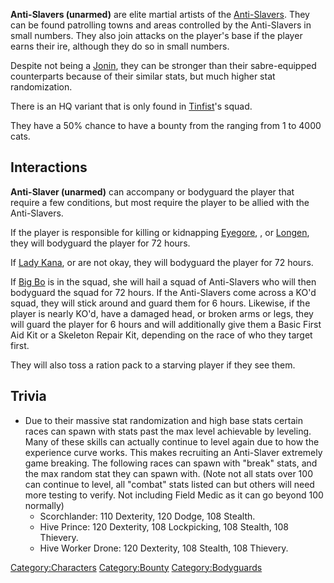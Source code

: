 **Anti-Slavers (unarmed)** are elite martial artists of the
[Anti-Slavers](01%20-%20Projects%20&%20Wikis/Kenshi/Kenshi%20Wiki/Kenshi%20Wiki%20Template/Anti-Slavers.md "wikilink"). They can be found patrolling
towns and areas controlled by the Anti-Slavers in small numbers. They
also join attacks on the player's base if the player earns their ire,
although they do so in small numbers.

Despite not being a [Jonin](Anti-Slaver_Jonin.md "wikilink"), they can be
stronger than their sabre-equipped counterparts because of their similar
stats, but much higher stat randomization.

There is an HQ variant that is only found in
[Tinfist](Tinfist.md "wikilink")'s squad.

They have a 50% chance to have a bounty from the [](01%20-%20Projects%20&%20Wikis/Kenshi/Kenshi%20Wiki/Kenshi%20Wiki%20Template/United_Cities.md) ranging from 1 to 4000 cats.

## Interactions

**Anti-Slaver (unarmed)** can accompany or bodyguard the player that
require a few conditions, but most require the player to be allied with
the Anti-Slavers.

If the player is responsible for killing or kidnapping
[Eyegore](Eyegore.md "wikilink"), [](Emperor_Tengu.md), or [Longen](Longen.md "wikilink"), they
will bodyguard the player for 72 hours.

If [Lady Kana](Lady_Kana.md "wikilink"), [](Slave_Mistress_Ren.md) or [](Slave_Master_Haga.md) are not okay, they will bodyguard
the player for 72 hours.

If [Big Bo](Bo.md "wikilink") is in the squad, she will hail a squad of
Anti-Slavers who will then bodyguard the squad for 72 hours. If the
Anti-Slavers come across a KO'd squad, they will stick around and guard
them for 6 hours. Likewise, if the player is nearly KO'd, have a damaged
head, or broken arms or legs, they will guard the player for 6 hours and
will additionally give them a Basic First Aid Kit or a Skeleton Repair
Kit, depending on the race of who they target first.

They will also toss a ration pack to a starving player if they see them.

## Trivia

- Due to their massive stat randomization and high base stats certain
  races can spawn with stats past the max level achievable by leveling.
  Many of these skills can actually continue to level again due to how
  the experience curve works. This makes recruiting an Anti-Slaver
  extremely game breaking. The following races can spawn with "break"
  stats, and the max random stat they can spawn with. (Note not all
  stats over 100 can continue to level, all "combat" stats listed can
  but others will need more testing to verify. Not including Field Medic
  as it can go beyond 100 normally)
  - Scorchlander: 110 Dexterity, 120 Dodge, 108 Stealth.
  - Hive Prince: 120 Dexterity, 108 Lockpicking, 108 Stealth, 108
    Thievery.
  - Hive Worker Drone: 120 Dexterity, 108 Stealth, 108 Thievery.

[Category:Characters](Category:Characters "wikilink")
[Category:Bounty](Category:Bounty "wikilink")
[Category:Bodyguards](Category:Bodyguards "wikilink")